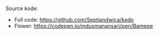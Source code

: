 Source kode:
- Full code:
https://github.com/Septiandwica/kado
- Flower:
https://codepen.io/mdusmanansari/pen/Bamepe
